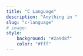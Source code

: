 ```yaml
---
title: "C Language"
description: "Anything in "
slug: "c-language"
# image:
style:
    background: "#2a9d8f"
    color: "#fff"
---
```

